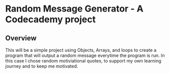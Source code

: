 # Random Message Generator - A Codecademy project

## Overview

This will be a simple project using Objects, Arrays, and loops to create a program that will output a random message everytime the program is run.
In this case I chose random motiviational quotes, to support my own learning journey and to keep me motivated.
